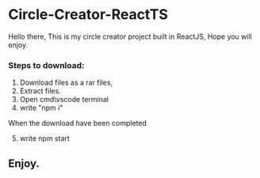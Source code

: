 # Circle-Creator-ReactTS
Hello there, This is my circle creator project built in ReactJS, Hope you will enjoy.

### Steps to download:
  1. Download files as a rar files,
  2. Extract files.
  3. Open cmd\vscode terminal
  4. write "npm i"

  When the download have been completed
  
  5. write npm start

  ## Enjoy.

